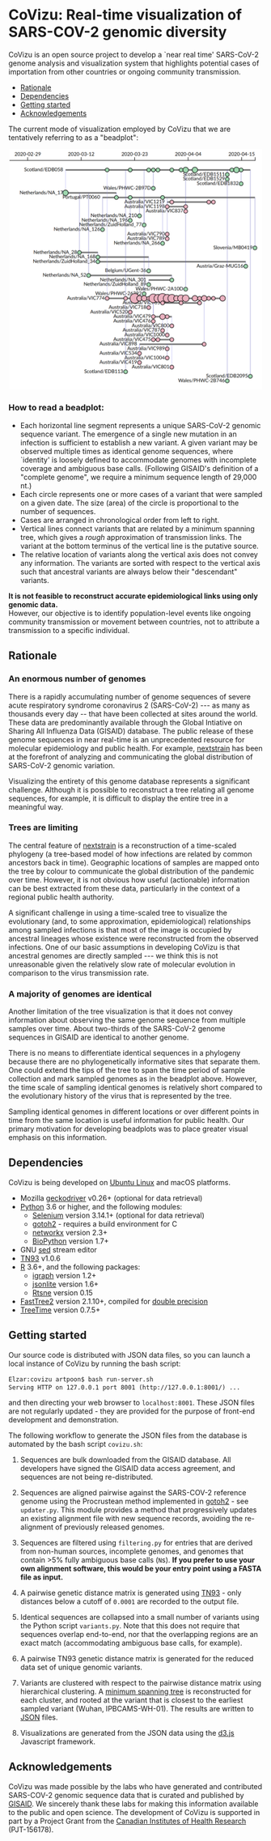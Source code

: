 # CoVizu: Real-time visualization of SARS-COV-2 genomic diversity

CoVizu is an open source project to develop a `near real time' SARS-CoV-2 genome analysis and visualization system that highlights potential cases of importation from other countries or ongoing community transmission.

* [Rationale](https://github.com/PoonLab/covizu#rationale)
* [Dependencies](https://github.com/PoonLab/covizu#dependencies)
* [Getting started](https://github.com/PoonLab/covizu#getting-started)
* [Acknowledgements](https://github.com/PoonLab/covizu#acknowledgements)

The current mode of visualization employed by CoVizu that we are tentatively referring to as a "beadplot":

<p align="center">
<img src="doc/beadplot.png" width="500px"/>
</p>

### How to read a beadplot:

* Each horizontal line segment represents a unique SARS-CoV-2 genomic sequence variant.  The emergence of a single new mutation in an infection is sufficient to establish a new variant.  A given variant may be observed multiple times as identical genome sequences, where `identity' is loosely defined to accommodate genomes with incomplete coverage and ambiguous base calls.  (Following GISAID's definition of a "complete genome", we require a minimum sequence length of 29,000 nt.)
* Each circle represents one or more cases of a variant that were sampled on a given date.  The size (area) of the circle is proportional to the number of sequences.
* Cases are arranged in chronological order from left to right.
* Vertical lines connect variants that are related by a minimum spanning tree, which gives a *rough* approximation of transmission links.  The variant at the bottom terminus of the vertical line is the putative source.  
* The relative location of variants along the vertical axis does not convey any information.  The variants are sorted with respect to the vertical axis such that ancestral variants are always below their "descendant" variants.

**It is not feasible to reconstruct accurate epidemiological links using only genomic data.**  
However, our objective is to identify population-level events like ongoing community transmission or movement between countries, not to attribute a transmission to a specific individual.


## Rationale

### An enormous number of genomes
There is a rapidly accumulating number of genome sequences of severe acute 
respiratory syndrome coronavirus 2 (SARS-CoV-2) --- as many as thousands 
every day -- that have been collected at sites around the world.  
These data are predominantly available through the Global Intiative on Sharing 
All Influenza Data (GISAID) database.
The public release of these genome sequences in near real-time is an 
unprecedented resource for molecular epidemiology and public health.
For example, [nextstrain](http://nextstrain.org) has been at the forefront 
of analyzing and communicating the global distribution of SARS-CoV-2 genomic 
variation.

Visualizing the entirety of this genome database represents a significant
challenge.  Although it is possible to reconstruct a tree relating all
genome sequences, for example, it is difficult to display the entire tree in a 
meaningful way.

### Trees are limiting
The central feature of [nextstrain](nextstrain.org) is a reconstruction of 
a time-scaled phylogeny (a tree-based model of how infections are related 
by common ancestors back in time).
Geographic locations of samples are mapped onto the tree by colour to 
communicate the global distribution of the pandemic over time.
However, it is not obvious how useful (actionable) information can be best 
extracted from these data, particularly in the context of a regional public 
health authority.

A significant challenge in using a time-scaled tree to visualize the 
evolutionary (and, to some approximation, epidemiological) relationships 
among sampled infections is that most of the image is occupied by 
ancestral lineages whose existence were reconstructed from the observed 
infections.
One of our basic assumptions in developing CoVizu is that ancestral genomes 
are directly sampled --- we think this is not unreasonable given the 
relatively slow rate of molecular evolution in comparison to the virus 
transmission rate.

### A majority of genomes are identical
Another limitation of the tree visualization is that it does not convey 
information about observing the same genome sequence from multiple samples 
over time.
About two-thirds of the SARS-CoV-2 genome sequences in GISAID are identical to
another genome.

There is no means to differentiate identical sequences in a phylogeny 
because there are no phylogenetically informative sites that separate them.
One could extend the tips of the tree to span the time period of sample 
collection and mark sampled genomes as in the beadplot above.
However, the time scale of sampling identical genomes is relatively short 
compared to the evolutionary history of the virus that is represented by 
the tree.

Sampling identical genomes in different locations or over different
points in time from the same location is useful information for public health.
Our primary motivation for developing beadplots was to place greater visual 
emphasis on this information.


## Dependencies
CoVizu is being developed on [Ubuntu Linux](https://ubuntu.com/) and macOS platforms.

* Mozilla [geckodriver](https://github.com/mozilla/geckodriver) v0.26+ (optional for data retrieval)
* [Python](https://www.python.org/) 3.6 or higher, and the following modules:
  * [Selenium](https://github.com/SeleniumHQ/selenium/) version 3.14.1+ (optional for data retrieval)
  * [gotoh2](https://github.com/ArtPoon/gotoh2/) - requires a build environment for C
  * [networkx](https://networkx.github.io/) version 2.3+
  * [BioPython](https://biopython.org/) version 1.7+
* GNU [sed](https://www.gnu.org/software/sed/) stream editor
* [TN93](https://github.com/veg/tn93) v1.0.6
* [R](https://cran.r-project.org/) 3.6+, and the following packages:
  * [igraph](https://igraph.org/r/) version 1.2+
  * [jsonlite](https://cran.r-project.org/web/packages/jsonlite/index.html) version 1.6+
  * [Rtsne](https://cran.r-project.org/web/packages/Rtsne/index.html) version 0.15
* [FastTree2](http://www.microbesonline.org/fasttree/) version 2.1.10+, compiled for [double precision](http://www.microbesonline.org/fasttree/#BranchLen)
* [TreeTime](https://github.com/neherlab/treetime) version 0.7.5+


## Getting started

Our source code is distributed with JSON data files, so you can launch a local 
instance of CoVizu by running the bash script:
```console
Elzar:covizu artpoon$ bash run-server.sh 
Serving HTTP on 127.0.0.1 port 8001 (http://127.0.0.1:8001/) ...
```
and then directing your web browser to `localhost:8001`.
These JSON files are not regularly updated - they are provided for the purpose of front-end
development and demonstration.

The following workflow to generate the JSON files from the database is automated by the bash script `covizu.sh`:

1. Sequences are bulk downloaded from the GISAID database.  All developers have signed the GISAID data access agreement, and sequences are not being re-distributed.

2. Sequences are aligned pairwise against the SARS-COV-2 reference genome using the Procrustean method implemented in [gotoh2](http://github.com/ArtPoon/gotoh2) - see `updater.py`.  This module provides a method that progressively updates an existing alignment file with new sequence records, avoiding the re-alignment of previously released genomes.

3. Sequences are filtered using `filtering.py` for entries that are derived from non-human sources, incomplete genomes, and genomes that contain >5% fully ambiguous base calls (`N`s).  **If you prefer to use your own alignment software, this would be your entry point using a FASTA file as input.**

4. A pairwise genetic distance matrix is generated using [TN93](http://github.com/veg/tn93) - only distances below a cutoff of `0.0001` are recorded to the output file.

5. Identical sequences are collapsed into a small number of variants using the Python script `variants.py`.  Note that this does not require that sequences overlap end-to-end, nor that the overlapping regions are an exact match (accommodating ambiguous base calls, for example).

6. A pairwise TN93 genetic distance matrix is generated for the reduced data set of unique genomic variants.

7. Variants are clustered with respect to the pairwise distance matrix using hierarchical clustering.  A [minimum spanning tree](https://en.wikipedia.org/wiki/Minimum_spanning_tree) is reconstructed for each cluster, and rooted at the variant that is closest to the earliest sampled variant (Wuhan, IPBCAMS-WH-01).  The results are written to [JSON](https://en.wikipedia.org/wiki/JSON) files.

8. Visualizations are generated from the JSON data using the [d3.js](https://en.wikipedia.org/wiki/D3.js) Javascript framework.


## Acknowledgements
CoVizu was made possible by the labs who have generated and contributed SARS-COV-2 genomic sequence data that is curated and published by [GISAID](https://www.gisaid.org/).  We sincerely thank these labs for making this information available to the public and open science.
The development of CoVizu is supported in part by a Project Grant from the [Canadian Institutes of Health Research](https://cihr-irsc.gc.ca/e/193.html) (PJT-156178).

